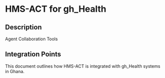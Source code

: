 # HMS-ACT for gh_Health

## Description

Agent Collaboration Tools

## Integration Points

This document outlines how HMS-ACT is integrated with gh_Health systems in Ghana.
